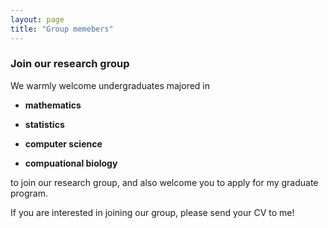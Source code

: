 ```yaml
---
layout: page
title: "Group memebers"
---
```



### Join our research group

We warmly welcome undergraduates majored in 

 - **mathematics** 
 
 - **statistics**
 
 - **computer science**
 
 - **compuational biology**
 
to join our research group, and also welcome you to apply for my graduate program.

If you are interested in joining our group, please send your CV to me!






